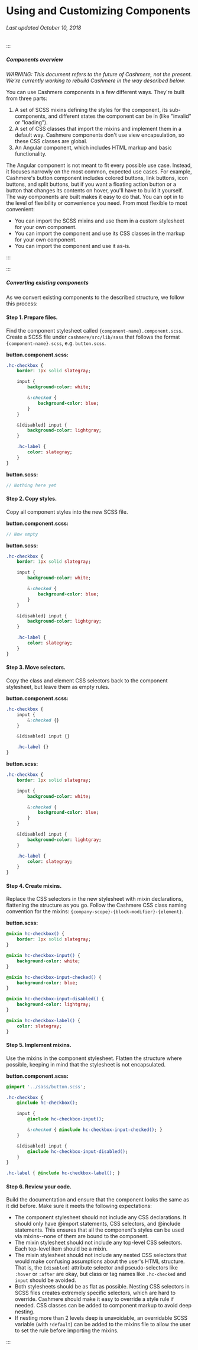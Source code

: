 # Using and Customizing Components

###### Last updated October 10, 2018

:::

##### Components overview

_WARNING: This document refers to the future of Cashmere, not the present. We're currently working to rebuild Cashmere in the way described below._

You can use Cashmere components in a few different ways. They're built from three parts:

1.  A set of SCSS mixins defining the styles for the component, its sub-components, and different states the component can be in (like "invalid" or "loading").
1.  A set of CSS classes that import the mixins and implement them in a default way. Cashmere components don't use view encapsulation, so these CSS classes are global.
1.  An Angular component, which includes HTML markup and basic functionality.

The Angular component is not meant to fit every possible use case. Instead, it focuses narrowly on the most common, expected use cases. For example, Cashmere's button component includes colored buttons, link buttons, icon buttons, and split buttons, but if you want a floating action button or a button that changes its contents on hover, you'll have to build it yourself. The way components are built makes it easy to do that. You can opt in to the level of flexibility or convenience you need. From most flexible to most convenient:

*   You can import the SCSS mixins and use them in a custom stylesheet for your own component.
*   You can import the component and use its CSS classes in the markup for your own component.
*   You can import the component and use it as-is.

:::

:::

##### Converting existing components

As we convert existing components to the described structure, we follow this process:

#### Step 1. Prepare files.

Find the component stylesheet called `{component-name}.component.scss`. Create a SCSS file under `cashmere/src/lib/sass` that follows the format `{component-name}.scss`, e.g. `button.scss`.

**button.component.scss:**

```sass
.hc-checkbox {
    border: 1px solid slategray;

    input {
        background-color: white;

        &:checked {
            background-color: blue;
        }
    }

    &[disabled] input {
        background-color: lightgray;
    }

    .hc-label {
        color: slategray;
    }
}
```

**button.scss:**

```sass
// Nothing here yet
```

#### Step 2. Copy styles.

Copy all component styles into the new SCSS file.

**button.component.scss:**

```sass
// Now empty
```

**button.scss:**

```sass
.hc-checkbox {
    border: 1px solid slategray;

    input {
        background-color: white;

        &:checked {
            background-color: blue;
        }
    }

    &[disabled] input {
        background-color: lightgray;
    }

    .hc-label {
        color: slategray;
    }
}
```

#### Step 3. Move selectors.

Copy the class and element CSS selectors back to the component stylesheet, but leave them as empty rules.

**button.component.scss:**

```sass
.hc-checkbox {
    input {
        &:checked {}
    }

    &[disabled] input {}

    .hc-label {}
}
```

**button.scss:**

```sass
.hc-checkbox {
    border: 1px solid slategray;

    input {
        background-color: white;

        &:checked {
            background-color: blue;
        }
    }

    &[disabled] input {
        background-color: lightgray;
    }

    .hc-label {
        color: slategray;
    }
}
```

#### Step 4. Create mixins.

Replace the CSS selectors in the new stylesheet with mixin declarations, flattening the structure as you go. Follow the Cashmere CSS class naming convention for the mixins: `{company-scope}-{block-modifier}-{element}`.

**button.scss:**

```sass
@mixin hc-checkbox() {
    border: 1px solid slategray;
}

@mixin hc-checkbox-input() {
    background-color: white;
}

@mixin hc-checkbox-input-checked() {
    background-color: blue;
}

@mixin hc-checkbox-input-disabled() {
    background-color: lightgray;
}

@mixin hc-checkbox-label() {
    color: slategray;
}
```

#### Step 5. Implement mixins.

Use the mixins in the component stylesheet. Flatten the structure where possible, keeping in mind that the stylesheet is not encapsulated.

**button.component.scss:**

```sass
@import '../sass/button.scss';

.hc-checkbox {
    @include hc-checkbox();

    input {
        @include hc-checkbox-input();

        &:checked { @include hc-checkbox-input-checked(); }
    }

    &[disabled] input {
        @include hc-checkbox-input-disabled();
    }
}

.hc-label { @include hc-checkbox-label(); }
```

#### Step 6. Review your code.

Build the documentation and ensure that the component looks the same as it did before. Make sure it meets the following expectations:

*   The component stylesheet should not include any CSS declarations. It should only have @import statements, CSS selectors, and @include statements. This ensures that all the component's styles can be used via mixins--none of them are bound to the component.
*   The mixin stylesheet should not include any top-level CSS selectors. Each top-level item should be a mixin.
*   The mixin stylesheet should not include any nested CSS selectors that would make confusing assumptions about the user's HTML structure. That is, the `[disabled]` attribute selector and pseudo-selectors like `:hover` or `:after` are okay, but class or tag names like `.hc-checked` and `input` should be avoided.
*   Both stylesheets should be as flat as possible. Nesting CSS selectors in SCSS files creates extremely specific selectors, which are hard to override. Cashmere should make it easy to override a style rule if needed. CSS classes can be added to component markup to avoid deep nesting.
*   If nesting more than 2 levels deep is unavoidable, an overridable SCSS variable (with `!default`) can be added to the mixins file to allow the user to set the rule before importing the mixins.

:::
